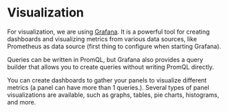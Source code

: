 # Visualization

For visualization, we are using [Grafana](http://localhost:3000/). It is a
powerful tool for creating dashboards and visualizing metrics from various data
sources, like Prometheus as data source (first thing to configure when starting
Grafana).

Queries can be written in PromQL, but Grafana also provides a query builder that
allows you to create queries without writing PromQL directly.

You can create dashboards to gather your panels to visualize different metrics
(a panel can have more than 1 queries.). Several types of panel visualizations
are available, such as graphs, tables, pie charts, histograms, and more.
